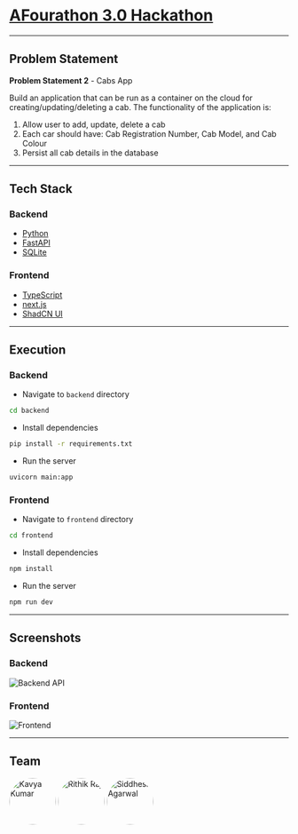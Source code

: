 # [AFourathon 3.0 Hackathon](https://unstop.com/hackathons/30-hackathon-afour-technologies-private-limited-682170)

____


## Problem Statement

**Problem Statement 2** - Cabs App

Build an application that can be run as a container on the cloud for creating/updating/deleting a cab. The functionality of the application is:

1. Allow user to add, update, delete a cab
2. Each car should have: Cab Registration Number, Cab Model, and Cab Colour
3. Persist all cab details in the database

____

## Tech Stack

### Backend

- [Python](https://www.python.org/)
- [FastAPI](https://fastapi.tiangolo.com/)
- [SQLite](https://www.sqlite.org/index.html)

### Frontend

- [TypeScript](https://www.typescriptlang.org/)
- [next.js](https://nextjs.org/)
- [ShadCN UI](https://ui.shadcn.com/)

____

## Execution

### Backend

- Navigate to `backend` directory
```bash
cd backend
```

- Install dependencies
```bash
pip install -r requirements.txt
```

- Run the server
```bash
uvicorn main:app
```

### Frontend

- Navigate to `frontend` directory
```bash
cd frontend
```

- Install dependencies
```bash
npm install
```

- Run the server
```bash
npm run dev
```

____

## Screenshots

### Backend

![Backend API](https://github.com/Siddhesh-Agarwal/afourathon/assets/68057995/a73c2b8c-83b0-4908-b9e3-e40e7770ca95)

### Frontend

![Frontend](https://github.com/Siddhesh-Agarwal/afourathon/assets/68057995/01528130-e0f4-4141-b06c-d5234a6660b5)

____

## Team

<div style="align:inline">
    <img alt="Kavya Kumar" src="https://github.com/kavyakkumar.png" width="84" style="border-radius: 4rem"/>
    <img alt="Rithik Raj" src="https://github.com/RithikRaj64.png" width="84" style="border-radius: 4rem"/>
    <img alt="Siddhesh Agarwal" src="https://github.com/Siddhesh-Agarwal.png" width="84" style="border-radius: 4rem"/>
</div>
